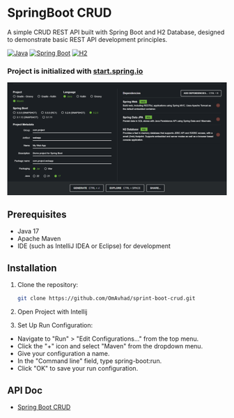 # SpringBoot CRUD

A simple CRUD REST API built with Spring Boot and H2 Database, designed to demonstrate basic REST API development principles.

[![Java](https://img.shields.io/badge/Java-17-ED8B00.svg?style=for-the-badge&logo=java&logoColor=white)](https://www.oracle.com/java/technologies/javase/17-relnote-issues.html)
[![Spring Boot](https://img.shields.io/badge/Spring_Boot-3.2.5-6DB33F?logo=spring&style=for-the-badge)](https://spring.io/projects/spring-boot)
[![H2](https://img.shields.io/badge/H2-1.4.200-0046AA?logo=h2&style=for-the-badge)](http://www.h2database.com/html/main.html)


### Project is initialized with [start.spring.io](https://start.spring.io)
![img.png](public/img.png)

## Prerequisites

- Java 17
- Apache Maven
- IDE (such as IntelliJ IDEA or Eclipse) for development

## Installation

1. Clone the repository:

   ```bash
   git clone https://github.com/OmAvhad/sprint-boot-crud.git
    ```

2. Open Project with Intellij

3. Set Up Run Configuration:
- Navigate to "Run" > "Edit Configurations..." from the top menu.
- Click the "+" icon and select "Maven" from the dropdown menu.
- Give your configuration a name.
- In the "Command line" field, type spring-boot:run.
- Click "OK" to save your run configuration.


## API Doc 
* [Spring Boot CRUD](https://documenter.getpostman.com/view/19388406/2sA3JGeivR)